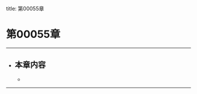 title: 第00055章
# 第00055章
-------------------------------------------------
- 本章内容
    - 
    - 
-------------------------------------------------
